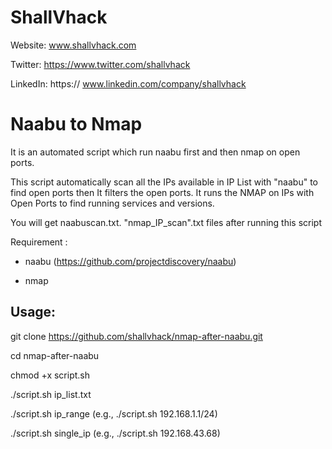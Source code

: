 

# ShallVhack
Website: www.shallvhack.com

Twitter: https://www.twitter.com/shallvhack

LinkedIn: https:// www.linkedin.com/company/shallvhack


# Naabu to Nmap

It is an automated script which run naabu first and then nmap on open ports.

This script automatically scan all the IPs available in IP List with "naabu" to find open ports then It filters the open ports. It runs the NMAP on IPs with Open Ports to find running services and versions.



You will get naabuscan.txt. "nmap_IP_scan".txt files after running this script



Requirement : 

- naabu (https://github.com/projectdiscovery/naabu)

- nmap

## Usage:

git clone https://github.com/shallvhack/nmap-after-naabu.git

cd nmap-after-naabu

chmod +x script.sh

./script.sh ip_list.txt

./script.sh ip_range (e.g., ./script.sh 192.168.1.1/24)

./script.sh single_ip (e.g., ./script.sh 192.168.43.68)
